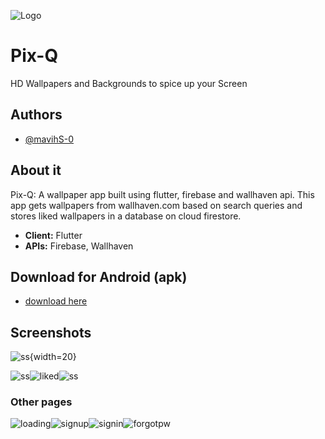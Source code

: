![Logo](https://cdn.discordapp.com/attachments/1010602676909776949/1077996703266897990/PIX-Q.png?width=209&height=464)
# Pix-Q
HD Wallpapers and Backgrounds to spice up your Screen
## Authors
- [@mavihS-0](https://github.com/mavihS-0)
## About it
Pix-Q: A wallpaper app built using flutter, firebase and wallhaven api. This app gets wallpapers from wallhaven.com based on search queries and stores liked wallpapers in a database on cloud firestore.
- **Client:** Flutter
- **APIs:** Firebase, Wallhaven 
## Download for Android (apk)
- [download here]()
## Screenshots
![ss]([mypic.png](https://cdn.discordapp.com/attachments/1010602676909776949/1078000973907230841/Screenshot_2023-02-22-22-39-46-12_82c209e17e90e37550b101c702eef871.jpg)){width=20}

![ss](https://cdn.discordapp.com/attachments/1010602676909776949/1078000973907230841/Screenshot_2023-02-22-22-39-46-12_82c209e17e90e37550b101c702eef871.jpg)![liked](https://cdn.discordapp.com/attachments/1010602676909776949/1078000974297305218/Screenshot_2023-02-22-22-39-50-68_82c209e17e90e37550b101c702eef871.jpg)![ss](https://cdn.discordapp.com/attachments/1010602676909776949/1078002148064907294/Screenshot_2023-02-22-22-45-25-85_82c209e17e90e37550b101c702eef871.jpg)
### Other pages
![loading](https://cdn.discordapp.com/attachments/1010602676909776949/1078000972846075934/Screenshot_2023-02-22-22-40-28-50_82c209e17e90e37550b101c702eef871.jpg)![signup](https://cdn.discordapp.com/attachments/1010602676909776949/1078001961556774942/Screenshot_2023-02-22-22-44-33-25_82c209e17e90e37550b101c702eef871.jpg)![signin](https://cdn.discordapp.com/attachments/1010602676909776949/1078000973500387388/Screenshot_2023-02-22-22-39-57-14_82c209e17e90e37550b101c702eef871.jpg)![forgotpw](https://cdn.discordapp.com/attachments/1010602676909776949/1078000973131296870/Screenshot_2023-02-22-22-40-03-04_82c209e17e90e37550b101c702eef871.jpg)
